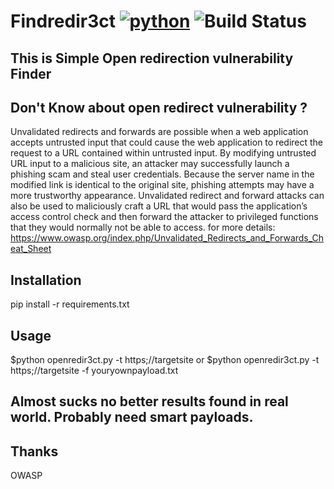 # Findredir3ct [![python](https://img.shields.io/badge/Python-3.3-brightgreen.svg?style=style=flat-square)](https://www.python.org/downloads/) ![Build Status](https://travis-ci.org/Pushpamk/Findredir3ct.svg?branch=master)

## This is Simple Open redirection vulnerability Finder 

## Don't Know about open redirect vulnerability ?
Unvalidated redirects and forwards are possible when a web application accepts untrusted input that could cause the web application to redirect the request to a URL contained within untrusted input. By modifying untrusted URL input to a malicious site, an attacker may successfully launch a phishing scam and steal user credentials. Because the server name in the modified link is identical to the original site, phishing attempts may have a more trustworthy appearance. Unvalidated redirect and forward attacks can also be used to maliciously craft a URL that would pass the application’s access control check and then forward the attacker to privileged functions that they would normally not be able to access. 
for more details: https://www.owasp.org/index.php/Unvalidated_Redirects_and_Forwards_Cheat_Sheet

## Installation
   pip install -r requirements.txt

## Usage 
$python openredir3ct.py -t https;//targetsite 
or
$python openredir3ct.py -t https;//targetsite -f youryownpayload.txt

## Almost sucks no better results found in real world. Probably need smart payloads.

## Thanks
   OWASP 
